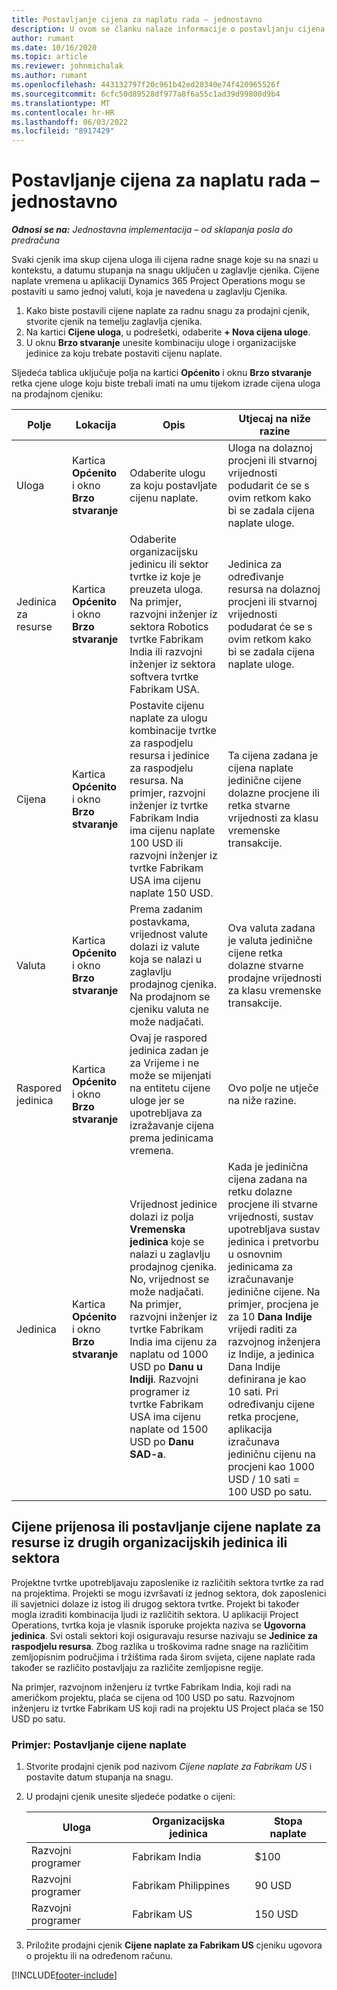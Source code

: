 ```yaml
---
title: Postavljanje cijena za naplatu rada – jednostavno
description: U ovom se članku nalaze informacije o postavljanju cijena za naplatu rada u aplikaciji Project Operations.
author: rumant
ms.date: 10/16/2020
ms.topic: article
ms.reviewer: johnmichalak
ms.author: rumant
ms.openlocfilehash: 443132797f20c961b42ed20340e74f420965526f
ms.sourcegitcommit: 6cfc50d89528df977a8f6a55c1ad39d99800d9b4
ms.translationtype: MT
ms.contentlocale: hr-HR
ms.lasthandoff: 06/03/2022
ms.locfileid: "8917429"
---
```

# <a name="set-up-labor-bill-rates---lite"></a>Postavljanje cijena za naplatu rada – jednostavno

_**Odnosi se na:** Jednostavna implementacija – od sklapanja posla do predračuna_

Svaki cjenik ima skup cijena uloga ili cijena radne snage koje su na snazi u kontekstu, a datumu stupanja na snagu uključen u zaglavlje cjenika. Cijene naplate vremena u aplikaciji Dynamics 365 Project Operations mogu se postaviti u samo jednoj valuti, koja je navedena u zaglavlju Cjenika.

1. Kako biste postavili cijene naplate za radnu snagu za prodajni cjenik, stvorite cjenik na temelju zaglavlja cjenika. 
2. Na kartici **Cijene uloga**, u podrešetki, odaberite **+ Nova cijena uloge**. 
3. U oknu **Brzo stvaranje** unesite kombinaciju uloge i organizacijske jedinice za koju trebate postaviti cijenu naplate.

  Sljedeća tablica uključuje polja na kartici **Općenito** i oknu **Brzo stvaranje** retka cjene uloge koju biste trebali imati na umu tijekom izrade cijena uloga na prodajnom cjeniku:

  | Polje | Lokacija | Opis | Utjecaj na niže razine |
  | --- | --- | --- | --- |
  | Uloga | Kartica **Općenito** i okno **Brzo stvaranje** | Odaberite ulogu za koju postavljate cijenu naplate. | Uloga na dolaznoj procjeni ili stvarnoj vrijednosti podudarit će se s ovim retkom kako bi se zadala cijena naplate uloge. |
  | Jedinica za resurse | Kartica **Općenito** i okno **Brzo stvaranje** | Odaberite organizacijsku jedinicu ili sektor tvrtke iz koje je preuzeta uloga. Na primjer, razvojni inženjer iz sektora Robotics tvrtke Fabrikam India ili razvojni inženjer iz sektora softvera tvrtke Fabrikam USA. | Jedinica za određivanje resursa na dolaznoj procjeni ili stvarnoj vrijednosti podudarat će se s ovim retkom kako bi se zadala cijena naplate uloge. |
  | Cijena | Kartica **Općenito** i okno **Brzo stvaranje** | Postavite cijenu naplate za ulogu kombinacije tvrtke za raspodjelu resursa i jedinice za raspodjelu resursa. Na primjer, razvojni inženjer iz tvrtke Fabrikam India ima cijenu naplate 100 USD ili razvojni inženjer iz tvrtke Fabrikam USA ima cijenu naplate 150 USD. | Ta cijena zadana je cijena naplate jedinične cijene dolazne procjene ili retka stvarne vrijednosti za klasu vremenske transakcije. |
  | Valuta | Kartica **Općenito** i okno **Brzo stvaranje**| Prema zadanim postavkama, vrijednost valute dolazi iz valute koja se nalazi u zaglavlju prodajnog cjenika. Na prodajnom se cjeniku valuta ne može nadjačati. | Ova valuta zadana je valuta jedinične cijene retka dolazne stvarne prodajne vrijednosti za klasu vremenske transakcije. |
  | Raspored jedinica | Kartica **Općenito** i okno **Brzo stvaranje** | Ovaj je raspored jedinica zadan je za Vrijeme i ne može se mijenjati na entitetu cijene uloge jer se upotrebljava za izražavanje cijena prema jedinicama vremena. | Ovo polje ne utječe na niže razine. |
  | Jedinica | Kartica **Općenito** i okno **Brzo stvaranje** | Vrijednost jedinice dolazi iz polja **Vremenska jedinica** koje se nalazi u zaglavlju prodajnog cjenika. No, vrijednost se može nadjačati. Na primjer, razvojni inženjer iz tvrtke Fabrikam India ima cijenu za naplatu od 1000 USD po **Danu u Indiji**. Razvojni programer iz tvrtke Fabrikam USA ima cijenu naplate od 1500 USD po **Danu SAD-a**. | Kada je jedinična cijena zadana na retku dolazne procjene ili stvarne vrijednosti, sustav upotrebljava sustav jedinica i pretvorbu u osnovnim jedinicama za izračunavanje jedinične cijene. Na primjer, procjena je za 10 **Dana Indije** vrijedi raditi za razvojnog inženjera iz Indije, a jedinica Dana Indije definirana je kao 10 sati. Pri određivanju cijene retka procjene, aplikacija izračunava jediničnu cijenu na procjeni kao 1000 USD / 10 sati = 100 USD po satu. |


## <a name="transfer-pricing-or-set-up-bill-rates-for-resources-from-other-organizational-units-or-divisions"></a>Cijene prijenosa ili postavljanje cijene naplate za resurse iz drugih organizacijskih jedinica ili sektora 

Projektne tvrtke upotrebljavaju zaposlenike iz različitih sektora tvrtke za rad na projektima. Projekti se mogu izvršavati iz jednog sektora, dok zaposlenici ili savjetnici dolaze iz istog ili drugog sektora tvrtke. Projekt bi također mogla izraditi kombinacija ljudi iz različitih sektora. U aplikaciji Project Operations, tvrtka koja je vlasnik isporuke projekta naziva se **Ugovorna jedinica**. Svi ostali sektori koji osiguravaju resurse nazivaju se **Jedinice za raspodjelu resursa**. Zbog razlika u troškovima radne snage na različitim zemljopisnim područjima i tržištima rada širom svijeta, cijene naplate rada također se različito postavljaju za različite zemljopisne regije.

Na primjer, razvojnom inženjeru iz tvrtke Fabrikam India, koji radi na američkom projektu, plaća se cijena od 100 USD po satu. Razvojnom inženjeru iz tvrtke Fabrikam US koji radi na projektu US Project plaća se 150 USD po satu.

### <a name="example-set-up-a-bill-rate"></a>Primjer: Postavljanje cijene naplate

1. Stvorite prodajni cjenik pod nazivom *Cijene naplate za Fabrikam US* i postavite datum stupanja na snagu.
2. U prodajni cjenik unesite sljedeće podatke o cijeni:

    | Uloga | Organizacijska jedinica | Stopa naplate |
    | --- | --- | --- |
    | Razvojni programer | Fabrikam India | $100 |
    | Razvojni programer | Fabrikam Philippines | 90 USD |
    | Razvojni programer | Fabrikam US | 150 USD |

3. Priložite prodajni cjenik **Cijene naplate za Fabrikam US** cjeniku ugovora o projektu ili na određenom računu.


[!INCLUDE[footer-include](../../includes/footer-banner.md)]